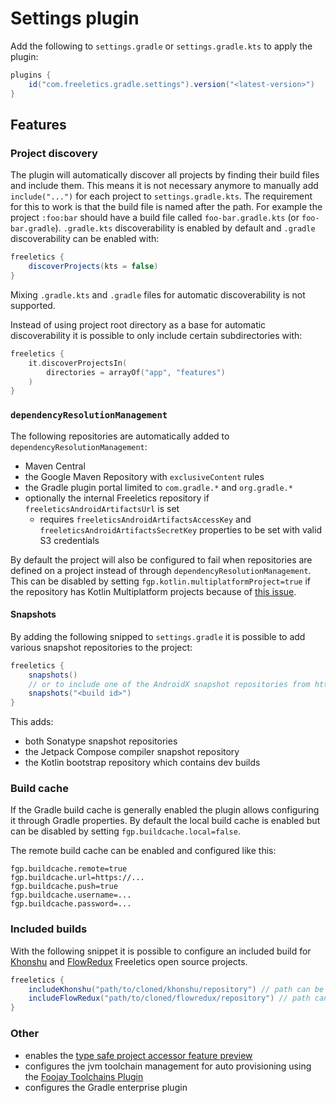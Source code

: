 # Settings plugin

Add the following to `settings.gradle` or `settings.gradle.kts` to apply the plugin:

```groovy
plugins {
    id("com.freeletics.gradle.settings").version("<latest-version>")
}
```

## Features

### Project discovery

The plugin will automatically discover all projects by finding their build files and include them. This means it is
not necessary anymore to manually add `include("...")` for each project to `settings.gradle.kts`. The requirement for this
to work is that the build file is named after the path. For example the project `:foo:bar` should have a build file
called `foo-bar.gradle.kts` (or `foo-bar.gradle`). `.gradle.kts` discoverability is enabled by default and `.gradle`
discoverability can be enabled with:

```groovy
freeletics {
    discoverProjects(kts = false)
}
```

Mixing `.gradle.kts` and `.gradle` files for automatic discoverability is not supported.

Instead of using project root directory as a base for automatic discoverability it is possible to only include
certain subdirectories with:

```kotlin
freeletics {
    it.discoverProjectsIn(
        directories = arrayOf("app", "features")
    )
}
```

### `dependencyResolutionManagement`

The following repositories are automatically added to `dependencyResolutionManagement`:
- Maven Central
- the Google Maven Repository with `exclusiveContent` rules
- the Gradle plugin portal limited to `com.gradle.*` and `org.gradle.*`
- optionally the internal Freeletics repository if `freeleticsAndroidArtifactsUrl` is set
  - requires `freeleticsAndroidArtifactsAccessKey` and `freeleticsAndroidArtifactsSecretKey` properties to be set with valid S3 credentials

By default the project will also be configured to fail when repositories are defined on a project instead of through
`dependencyResolutionManagement`. This can be disabled by setting `fgp.kotlin.multiplatformProject=true` if the
repository has Kotlin Multiplatform projects because of [this issue][3].

#### Snapshots

By adding the following snipped to `settings.gradle` it is possible to add various snapshot repositories to the project:

```groovy
freeletics {
    snapshots()
    // or to include one of the AndroidX snapshot repositories from https://androidx.dev/snapshots/builds use
    snapshots("<build id>")
}
```

This adds:
- both Sonatype snapshot repositories
- the Jetpack Compose compiler snapshot repository
- the Kotlin bootstrap repository which contains dev builds

### Build cache

If the Gradle build cache is generally enabled the plugin allows configuring it through Gradle properties. By default
the local build cache is enabled but can be disabled by setting `fgp.buildcache.local=false`.

The remote build cache can be enabled and configured like this:
```properties
fgp.buildcache.remote=true
fgp.buildcache.url=https://...
fgp.buildcache.push=true
fgp.buildcache.username=...
fgp.buildcache.password=...
```

### Included builds

With the following snippet it is possible to configure an included build for [Khonshu][4] and [FlowRedux][5] Freeletics
open source projects.

```groovy
freeletics {
    includeKhonshu("path/to/cloned/khonshu/repository") // path can be omitted if it is ../khonshu
    includeFlowRedux("path/to/cloned/flowredux/repository") // path can be omitted if it is ../flowredux
}
```

### Other

- enables the [type safe project accessor feature preview][2]
- configures the jvm toolchain management for auto provisioning using the [Foojay Toolchains Plugin][1]
- configures the Gradle enterprise plugin


[1]: https://github.com/gradle/foojay-toolchains
[2]: https://docs.gradle.org/current/userguide/declaring_dependencies.html#sec:type-safe-project-accessors
[3]: https://youtrack.jetbrains.com/issue/KT-51379
[4]: https://github.com/freeletics/khonshu
[5]: https://github.com/freeletics/flowredux
